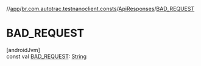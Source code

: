 //[app](../../../index.md)/[br.com.autotrac.testnanoclient.consts](../index.md)/[ApiResponses](index.md)/[BAD_REQUEST](-b-a-d_-r-e-q-u-e-s-t.md)

# BAD_REQUEST

[androidJvm]\
const val [BAD_REQUEST](-b-a-d_-r-e-q-u-e-s-t.md): [String](https://kotlinlang.org/api/latest/jvm/stdlib/kotlin/-string/index.html)
